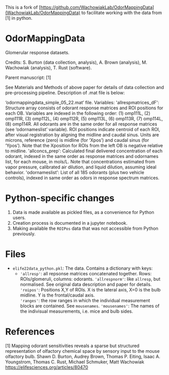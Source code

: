 This is a fork of [https://github.com/WachowiakLab/OdorMappingData](WachowiakLab/OdorMappingData) to facilitate working with the data from [1] in python. 

# OdorMappingData
Glomerular response datasets. 

Credits: S. Burton (data collection, analysis), A. Brown (analysis), M. Wachowiak (analysis), T. Rust (software).

Parent manuscript: [1]

See Materials and Methods of above paper for details of data collection and pre-processing pipeline. Description of .mat file is below:

‘odormappingdata_simple_05_22.mat’ file. 
Variables:
	'allrespmatrices_dF': Structure array consists of odorant response matrices and ROI positions for each OB. Variables are indexed in the following order: (1) omp111L, (2) omp111R, (3) omp112L, (4) omp112R, (5) omp113L, (6) omp113R, (7) omp114L, (8) omp114R. All odorants are in the same order for all response matrices (see ‘odornameslist’ variable).
ROI positions indicate centroid of each ROI, after visual registration by aligning the midline and caudal sinus. Units are microns, reference (zero) is midline (for ‘Xpos’) and caudal sinus (for ‘Ypos’). Note that the Xposition for ROIs from the left OB is negative relative to midline.
	'allconcs_prep': Calculated final delivered concentration of each odorant, indexed in the same order as response matrices and odornames list, for each mouse, in mols/L. Note that concentrations estimated from vapor pressure, calibrated air dilution, and liquid dilution, assuming ideal behavior. 
	'odornameslist': List of all 185 odorants (plus two vehicle controls), indexed in same order as odors in response spectrum matrices.

# Python-specific changes
1. Data is made available as pickled files, as a convenience for Python users.
2. Creation process is documented in a jupyter notebook.
3. Making available the `ROIPos` data that was not accessible from Python previously.

# Files
* `elife22data_python.pkl`: The data. Contains a dictionary with keys:
  * `'allresp'`: all repsonse matrices concatenated together. Rows: ROIs/glomeruli, columns: odorants. 
    `'allrespnorm'`: like `allresp`, but normalised. See original data description and paper for details. 
    `'roipos'`: Positions X,Y of ROIs. X is the lateral axis, X=0 is the bulb midline. Y is the frontal/caudal axis.  
    `'ranges'`: the row ranges in which the individual measurement blocks are contained. See `mousenames`.
    `'mousenames'`: The names of the indivisual measurements, i.e. mice and bulb sides. 


# References
[1] Mapping odorant sensitivities reveals a sparse but structured representation of olfactory chemical space by sensory input to the mouse olfactory bulb.
Shawn D. Burton, Audrey Brown, Thomas P. Eiting, Isaac A. Youngstrom, Thomas C. Rust, Michael Schmuker, Matt Wachowiak<br/> 
https://elifesciences.org/articles/80470

